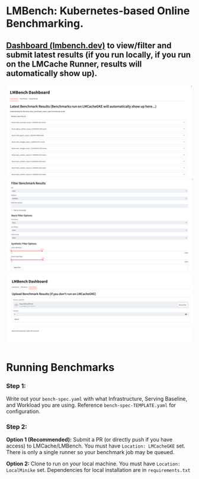 # LMBench: Kubernetes-based Online Benchmarking.

## [Dashboard (lmbench.dev)](https://lmbench.dev/) to view/filter and submit latest results (if you run locally, if you run on the LMCache Runner, results will automatically show up).


![Dashboard Front Page](static/dashboard_front.png)
![Filter Results](static/filter.png)
![Upload Results](static/upload.png)

# Running Benchmarks

### **Step 1:**

Write out your `bench-spec.yaml` with what Infrastructure, Serving Baseline, and Workload you are using. Reference `bench-spec-TEMPLATE.yaml` for configuration.

### **Step 2:**

**Option 1 (Recommended):** Submit a PR (or directly push if you have access) to LMCache/LMBench. You must have `Location: LMCacheGKE` set. There is only a single runner so your benchmark job may be queued.

**Option 2:** Clone to run on your local machine. You must have `Location: LocalMinike` set. Dependencies for local installation are in `requirements.txt`